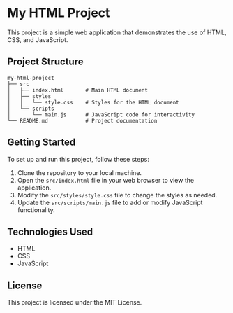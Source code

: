 # My HTML Project

This project is a simple web application that demonstrates the use of HTML, CSS, and JavaScript.

## Project Structure

```
my-html-project
├── src
│   ├── index.html       # Main HTML document
│   ├── styles
│   │   └── style.css    # Styles for the HTML document
│   └── scripts
│       └── main.js      # JavaScript code for interactivity
└── README.md            # Project documentation
```

## Getting Started

To set up and run this project, follow these steps:

1. Clone the repository to your local machine.
2. Open the `src/index.html` file in your web browser to view the application.
3. Modify the `src/styles/style.css` file to change the styles as needed.
4. Update the `src/scripts/main.js` file to add or modify JavaScript functionality.

## Technologies Used

- HTML
- CSS
- JavaScript

## License

This project is licensed under the MIT License.
